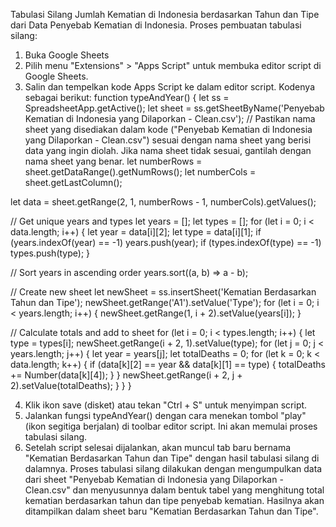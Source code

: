 Tabulasi Silang Jumlah Kematian di Indonesia berdasarkan Tahun dan Tipe dari Data Penyebab Kematian di Indonesia.
Proses pembuatan tabulasi silang:
1. Buka Google Sheets
2. Pilih menu "Extensions" > "Apps Script" untuk membuka editor script di Google Sheets.
3. Salin dan tempelkan kode Apps Script ke dalam editor script.
Kodenya sebagai berikut: function typeAndYear() { let ss = SpreadsheetApp.getActive(); let sheet = ss.getSheetByName('Penyebab Kematian di Indonesia yang Dilaporkan - Clean.csv'); // Pastikan nama sheet yang disediakan dalam kode ("Penyebab Kematian di Indonesia yang Dilaporkan - Clean.csv") sesuai dengan nama sheet yang berisi data yang ingin diolah. Jika nama sheet tidak sesuai, gantilah dengan nama sheet yang benar. let numberRows = sheet.getDataRange().getNumRows(); let numberCols = sheet.getLastColumn();

let data = sheet.getRange(2, 1, numberRows - 1, numberCols).getValues();

// Get unique years and types let years = []; let types = []; for (let i = 0; i < data.length; i++) { let year = data[i][2]; let type = data[i][1]; if (years.indexOf(year) == -1) years.push(year); if (types.indexOf(type) == -1) types.push(type); }

// Sort years in ascending order years.sort((a, b) => a - b);

// Create new sheet let newSheet = ss.insertSheet('Kematian Berdasarkan Tahun dan Tipe'); newSheet.getRange('A1').setValue('Type'); for (let i = 0; i < years.length; i++) { newSheet.getRange(1, i + 2).setValue(years[i]); }

// Calculate totals and add to sheet for (let i = 0; i < types.length; i++) { let type = types[i]; newSheet.getRange(i + 2, 1).setValue(type); for (let j = 0; j < years.length; j++) { let year = years[j]; let totalDeaths = 0; for (let k = 0; k < data.length; k++) { if (data[k][2] == year && data[k][1] == type) { totalDeaths += Number(data[k][4]); } } newSheet.getRange(i + 2, j + 2).setValue(totalDeaths); } } }

4. Klik ikon save (disket) atau tekan "Ctrl + S" untuk menyimpan script.
5. Jalankan fungsi typeAndYear() dengan cara menekan tombol "play" (ikon segitiga berjalan) di toolbar editor script. Ini akan memulai proses tabulasi silang.
6. Setelah script selesai dijalankan, akan muncul tab baru bernama "Kematian Berdasarkan Tahun dan Tipe" dengan hasil tabulasi silang di dalamnya.
Proses tabulasi silang dilakukan dengan mengumpulkan data dari sheet "Penyebab Kematian di Indonesia yang Dilaporkan - Clean.csv" dan menyusunnya dalam bentuk tabel yang menghitung total kematian berdasarkan tahun dan tipe penyebab kematian. Hasilnya akan ditampilkan dalam sheet baru "Kematian Berdasarkan Tahun dan Tipe".
